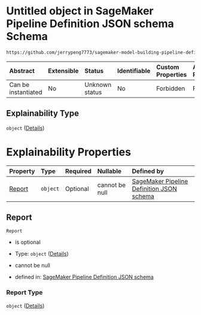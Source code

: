 # Untitled object in SageMaker Pipeline Definition JSON schema Schema

```txt
https://github.com/jerrypeng7773/sagemaker-model-building-pipeline-definition-JSON-schema/schema/#/definitions/RegisterModelStep/properties/Arguments/properties/ModelMetrics/properties/Explainability
```



| Abstract            | Extensible | Status         | Identifiable | Custom Properties | Additional Properties | Access Restrictions | Defined In                                                                                           |
| :------------------ | :--------- | :------------- | :----------- | :---------------- | :-------------------- | :------------------ | :--------------------------------------------------------------------------------------------------- |
| Can be instantiated | No         | Unknown status | No           | Forbidden         | Forbidden             | none                | [pipeline-definition.schema.json*](../../out/pipeline-definition.schema.json "open original schema") |

## Explainability Type

`object` ([Details](pipeline-definition-definitions-registermodelstep-properties-arguments-properties-modelmetrics-properties-explainability.md))

# Explainability Properties

| Property          | Type     | Required | Nullable       | Defined by                                                                                                                                                                                                                                                                                                                                                                                                             |
| :---------------- | :------- | :------- | :------------- | :--------------------------------------------------------------------------------------------------------------------------------------------------------------------------------------------------------------------------------------------------------------------------------------------------------------------------------------------------------------------------------------------------------------------- |
| [Report](#report) | `object` | Optional | cannot be null | [SageMaker Pipeline Definition JSON schema](pipeline-definition-definitions-registermodelstep-properties-arguments-properties-modelmetrics-properties-explainability-properties-report.md "https://github.com/jerrypeng7773/sagemaker-model-building-pipeline-definition-JSON-schema/schema/#/definitions/RegisterModelStep/properties/Arguments/properties/ModelMetrics/properties/Explainability/properties/Report") |

## Report



`Report`

*   is optional

*   Type: `object` ([Details](pipeline-definition-definitions-registermodelstep-properties-arguments-properties-modelmetrics-properties-explainability-properties-report.md))

*   cannot be null

*   defined in: [SageMaker Pipeline Definition JSON schema](pipeline-definition-definitions-registermodelstep-properties-arguments-properties-modelmetrics-properties-explainability-properties-report.md "https://github.com/jerrypeng7773/sagemaker-model-building-pipeline-definition-JSON-schema/schema/#/definitions/RegisterModelStep/properties/Arguments/properties/ModelMetrics/properties/Explainability/properties/Report")

### Report Type

`object` ([Details](pipeline-definition-definitions-registermodelstep-properties-arguments-properties-modelmetrics-properties-explainability-properties-report.md))
